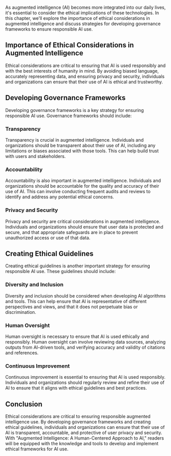 

As augmented intelligence (AI) becomes more integrated into our daily lives, it's essential to consider the ethical implications of these technologies. In this chapter, we'll explore the importance of ethical considerations in augmented intelligence and discuss strategies for developing governance frameworks to ensure responsible AI use.

Importance of Ethical Considerations in Augmented Intelligence
--------------------------------------------------------------

Ethical considerations are critical to ensuring that AI is used responsibly and with the best interests of humanity in mind. By avoiding biased language, accurately representing data, and ensuring privacy and security, individuals and organizations can ensure that their use of AI is ethical and trustworthy.

Developing Governance Frameworks
--------------------------------

Developing governance frameworks is a key strategy for ensuring responsible AI use. Governance frameworks should include:

### Transparency

Transparency is crucial in augmented intelligence. Individuals and organizations should be transparent about their use of AI, including any limitations or biases associated with those tools. This can help build trust with users and stakeholders.

### Accountability

Accountability is also important in augmented intelligence. Individuals and organizations should be accountable for the quality and accuracy of their use of AI. This can involve conducting frequent audits and reviews to identify and address any potential ethical concerns.

### Privacy and Security

Privacy and security are critical considerations in augmented intelligence. Individuals and organizations should ensure that user data is protected and secure, and that appropriate safeguards are in place to prevent unauthorized access or use of that data.

Creating Ethical Guidelines
---------------------------

Creating ethical guidelines is another important strategy for ensuring responsible AI use. These guidelines should include:

### Diversity and Inclusion

Diversity and inclusion should be considered when developing AI algorithms and tools. This can help ensure that AI is representative of different perspectives and views, and that it does not perpetuate bias or discrimination.

### Human Oversight

Human oversight is necessary to ensure that AI is used ethically and responsibly. Human oversight can involve reviewing data sources, analyzing outputs from AI-driven tools, and verifying accuracy and validity of citations and references.

### Continuous Improvement

Continuous improvement is essential to ensuring that AI is used responsibly. Individuals and organizations should regularly review and refine their use of AI to ensure that it aligns with ethical guidelines and best practices.

Conclusion
----------

Ethical considerations are critical to ensuring responsible augmented intelligence use. By developing governance frameworks and creating ethical guidelines, individuals and organizations can ensure that their use of AI is transparent, accountable, and protective of user privacy and security. With "Augmented Intelligence: A Human-Centered Approach to AI," readers will be equipped with the knowledge and tools to develop and implement ethical frameworks for AI use.
